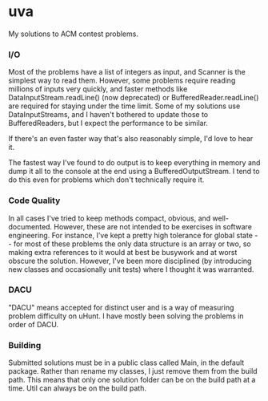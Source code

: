 uva
===

My solutions to ACM contest problems.

### I/O
Most of the problems have a list of integers as input, and Scanner is the simplest way to read them. However, some problems require reading millions of inputs very quickly, and faster methods like DataInputStream.readLine() (now deprecated) or BufferedReader.readLine() are required for staying under the time limit. Some of my solutions use DataInputStreams, and I haven't bothered to update those to BufferedReaders, but I expect the performance to be similar.

If there's an even faster way that's also reasonably simple, I'd love to hear it.

The fastest way I've found to do output is to keep everything in memory and dump it all to the console at the end using a BufferedOutputStream. I tend to do this even for problems which don't technically require it.

### Code Quality
In all cases I've tried to keep methods compact, obvious, and well-documented. However, these are not intended to be exercises in software engineering. For instance, I've kept a pretty high tolerance for global state -- for most of these problems the only data structure is an array or two, so making extra references to it would at best be busywork and at worst obscure the solution. However, I've been more disciplined (by introducing new classes and occasionally unit tests) where I thought it was warranted.

### DACU
"DACU" means accepted for distinct user and is a way of measuring problem difficulty on uHunt. I have mostly been solving the problems in order of DACU.

### Building
Submitted solutions must be in a public class called Main, in the default package. Rather than rename my classes, I just remove them from the build path. This means that only one solution folder can be on the build path at a time. Util can always be on the build path.
